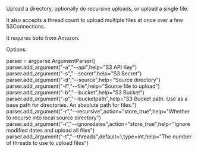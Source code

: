 Upload a directory, optionally do recursive uploads, or upload a single file.

It also accepts a thread count to upload multiple files at once over a few S3Connections.

It requires boto from Amazon.

Options:

parser = argparse.ArgumentParser()    
parser.add_argument("-a","--api",help="S3 API Key")    
parser.add_argument("-s","--secret",help="S3 Secret")    
parser.add_argument("-d","--source",help="Source directory")    
parser.add_argument("-f","--file",help="Source file to upload")    
parser.add_argument("-b","--bucket",help="S3 Bucket")    
parser.add_argument("-p","--bucketpath",help="S3 Bucket path. Use as a base path for directories. An absolute path for files.")    
parser.add_argument("-r","--recursive",action="store_true",help="Whether to recurse into local source directory")    
parser.add_argument("-i","--ignoredates",action="store_true",help="Ignore modified dates and upload all files")    
parser.add_argument("-t","--threads",default=1,type=int,help="The number of threads to use to upload files")    